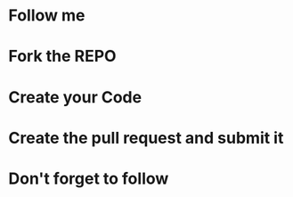# Follow me 
# Fork the REPO 
# Create your Code
# Create the pull request and submit it 
# Don't forget to follow
